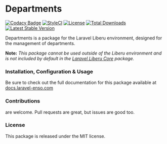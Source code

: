 # Departments

[![Codacy Badge](https://app.codacy.com/project/badge/Grade/7b28ce3f70a34b27a62c1da8b5d9467f)](https://www.codacy.com/gh/laravel-enso/departments?utm_source=github.com&amp;utm_medium=referral&amp;utm_content=laravel-enso/departments&amp;utm_campaign=Badge_Grade) 
[![StyleCI](https://github.styleci.io/repos/85554059/shield?branch=master)](https://github.styleci.io/repos/85554059)
[![License](https://poser.pugx.org/laravel-enso/departments/license)](https://packagist.org/packages/laravel-enso/departments)
[![Total Downloads](https://poser.pugx.org/laravel-enso/departments/downloads)](https://packagist.org/packages/laravel-enso/departments)
[![Latest Stable Version](https://poser.pugx.org/laravel-enso/departments/version)](https://packagist.org/packages/laravel-enso/departments)

Departments is a package for the Laravel Liberu environment, designed for the management of departments.

**Note:** *This package cannot be used outside of the Liberu environment and is not included by default 
in the [Laravel Liberu Core](https://github.com/laravel-enso/Core) package.*

### Installation, Configuration & Usage

Be sure to check out the full documentation for this package available at [docs.laravel-enso.com](https://docs.laravel-enso.com/backend/departments.html)

### Contributions

are welcome. Pull requests are great, but issues are good too.

### License

This package is released under the MIT license.
